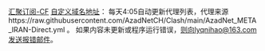 [汇聚订阅-CF](https://cf-workers-sub-43i.pages.dev/lyqnihao)
[自定义域名地址](https://proxymix.lyqnihao.dns-dynamic.net/lyqnihao)：
每天4:05自动更新代理列表，代理来源https://raw.githubusercontent.com/AzadNetCH/Clash/main/AzadNet_META_IRAN-Direct.yml 。 
如果内容未更新或程序运行错误，则向lyqnihao@163.com发送报错邮件。
